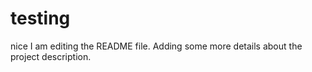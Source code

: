 # testing
nice
I am editing the README file. Adding some more details about the project description.
